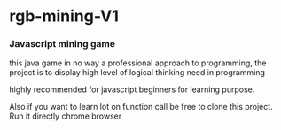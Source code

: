 # rgb-mining-V1
<h3>Javascript mining game</h3>

this java game in no way a professional approach to programming, the project is to display high level of logical thinking need in programming

highly recommended for javascript beginners for learning purpose.

Also if you want to learn lot on function call be free to clone this project. Run it directly chrome browser
